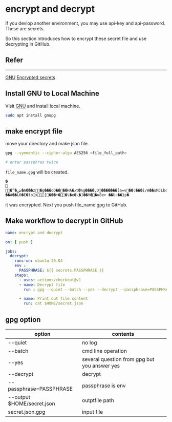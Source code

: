 # encrypt and decrypt

If you devlop another environment, you may use api-key and api-password.  
These are secrets.

So this section introduces how to encrypt these secret file and use decrypting in GitHub.

## Refer

---
[GNU](https://www.gnupg.org/)
[Encrypted secrets](https://docs.github.com/en/actions/security-guides/encrypted-secrets)

## Install GNU to Local Machine

Visit [GNU](https://www.gnupg.org/) and install local machine.

``` bash
sudo apt install gnupg
```

## make encrypt file

move your directory and make json file.

``` bash
gpg --symmentic --cipher-algo AES256 <file_full_path>

# enter passphras twice
```

`file_name.gpg` will be created.

```note
�
	�^�ڞ�A���z�g���oD����HA�ޕt�%g����,D�������[a=v��:���i/A��uMJLbqa�|��A��LO�E�)ox[���+�؅�\�e�-ֲ�]��V��u8e> ��U~��}p�
```

it was encrypted.
Next you push file_name.gpg to GitHub.

## Make workflow to decrypt in GitHub

``` yaml
name: encrypt and decrypt

on: [ push ]

jobs:
  decrypt:
    runs-on: ubuntu-20.04
    env :
      PASSPHRASE: ${{ secrets.PASSPHRASE }}
    steps:
      - uses: actions/checkout@v1
      - name: Decrypt file
        run : gpg --quiet --batch --yes --decrypt --passphrase=PASSPHRASE --output $HOME/secret.json secret.json.gpg

      - name: Print out file content
        run: cat $HOME/secret.json
```

## gpg option

|option|contents|
|---|---|
|--quiet|no log|
|--batch| cmd line operation|
|--yes| several question from gpg but you answer yes|
|--decrypt| decrypt|
|--passphrase=PASSPHRASE|passphrase is env|
|--output $HOME/secret.json| outptfile path|
|secret.json.gpg| input file|
